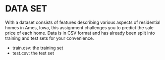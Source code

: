 # DATA SET

With a dataset consists of features describing various aspects of residential homes in Ames,
Iowa, this assignment challenges you to predict the sale price of each home. Data is in CSV
format and has already been split into training and test sets for your convenience.

* train.csv: the training set
* test.csv: the test set
